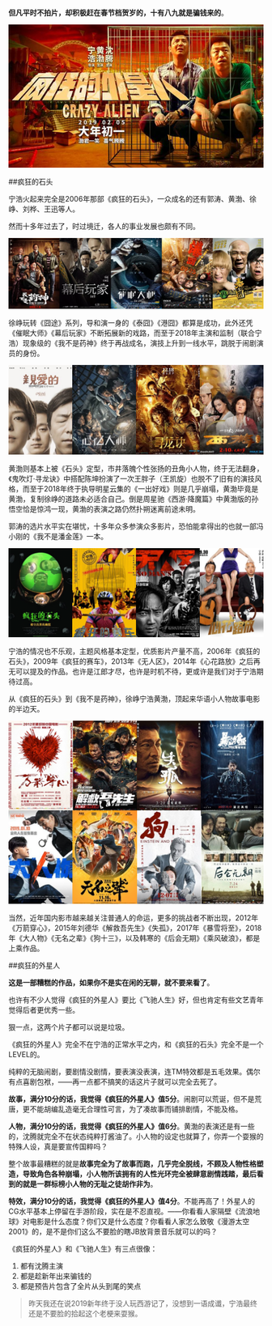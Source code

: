 **但凡平时不拍片，却积极赶在春节档贺岁的，十有八九就是骗钱来的**。

![](imgs/4324074-122bb95e7d881bf0.png?imageMogr2/auto-orient/strip%7CimageView2/2/w/1240)

##疯狂的石头

宁浩火起来完全是2006年那部《疯狂的石头》，一众成名的还有郭涛、黄渤、徐峥、刘桦、王迅等人。

然而十多年过去了，时过境迁，各人的事业发展也颇有不同。

![](imgs/4324074-2a0535c0ff0b8c01.png?imageMogr2/auto-orient/strip%7CimageView2/2/w/1240)



徐峥玩转《囧途》系列，导和演一身的《泰囧》《港囧》都算是成功，此外还凭《催眠大师》《幕后玩家》不断拓展新的戏路，而至于2018年主演和监制（联合宁浩）现象级的《我不是药神》终于再战成名，演技上升到一线水平，跳脱于闹剧演员的身份。

![](imgs/4324074-2194d0c43533ff5d.png?imageMogr2/auto-orient/strip%7CimageView2/2/w/1240)


黄渤则基本上被《石头》定型，市井落魄个性张扬的丑角小人物，终于无法翻身，《鬼吹灯·寻龙诀》中搭配陈坤扮演了一次王胖子（王凯旋）也脱不了旧有的演技风格，而至于2018年终于执导明星云集的《一出好戏》则是几乎崩塌，黄渤毕竟是黄渤，复制徐峥的道路未必适合自己。倒是周星驰《西游·降魔篇》中黄渤版的孙悟空恰是惊鸿一现，黄渤的表演之路仍然扑朔迷离前途未明。

郭涛的选片水平实在堪忧，十多年众多参演众多影片，恐怕能拿得出的也就一部冯小刚的《我不是潘金莲》一本。

![](imgs/4324074-92b72e6aafc144fa.png?imageMogr2/auto-orient/strip%7CimageView2/2/w/1240)


宁浩的情况也不乐观，主题风格基本定型，优质影片产量不高，2006年《疯狂的石头》，2009年《疯狂的赛车》，2013年《无人区》，2014年《心花路放》之后再无可以提及的作品。也许是江郎才尽，也许是时机不待，更或许是我们对于宁浩期待过高。

从《疯狂的石头》到《我不是药神》，徐峥宁浩黄渤，顶起来华语小人物故事电影的半边天。

![](imgs/4324074-ca45bd3ccf8c85f8.png?imageMogr2/auto-orient/strip%7CimageView2/2/w/1240)


当然，近年国内影市越来越关注普通人的命运，更多的挑战者不断出现，2012年《万箭穿心》，2015年刘德华《解救吾先生》《失孤》，2017年《暴雪将至》，2018年《大人物》《无名之辈》《狗十三》，以及韩寒的《后会无期》《乘风破浪》，都是上乘作品。


##疯狂的外星人

**这是一部糟糕的作品，如果你不是实在闲的无聊，就不要来看了**。

也许有不少人觉得《疯狂的外星人》要比《飞驰人生》好，但也肯定有些文艺青年觉得后者更优秀一些。

狠一点，这两个片子都可以说是垃圾。

《疯狂的外星人》完全不在宁浩的正常水平之内，和《疯狂的石头》完全不是一个LEVEL的。

纯粹的无脑闹剧，要剧情没剧情，要表演没表演，连TM特效都是五毛效果。偶尔有点喜剧包袱，——再一点都不搞笑的话这片子就可以完全去死了。

**故事，满分10分的话，我觉得《疯狂的外星人》值5分**。闹剧可以荒诞，但不是荒唐，更不能胡编乱造毫无合理性可言，为了凑故事而铺排剧情，不能及格。

**人物，满分10分的话，我觉得《疯狂的外星人》值6分**。黄渤的表演还是有一些的，沈腾就完全不在状态纯粹打酱油了。小人物的设定也就算了，你弄一个耍猴的特殊人设，真是要宣传国粹吗？

整个故事最糟糕的就是**故事完全为了故事而跑，几乎完全脱线，不顾及人物性格塑造，导致角色各种崩塌，小人物所该拥有的人性光环完全被肆意剧情践踏，最后看到的就是一群标榜小人物的无耻之徒胡作非为**。

**特效，满分10分的话，我觉得《疯狂的外星人》值4分**。不能再高了！外星人的CG水平基本上停留在手游阶段，实在是不忍直视。——你看看人家隔壁《流浪地球》对电影是什么态度？你们又是什么态度？你看看人家怎么致敬《漫游太空2001》的，是不是你们这么不要脸的瞎JB放背景音乐就可以的吗？

《疯狂的外星人》和《飞驰人生》有三点很像：
1. 都有沈腾主演
1. 都是趁新年出来骗钱的
1. 都是预告片包含了全片从头到尾的笑点


>昨天我还在说2019新年终于没人玩西游记了，没想到一语成谶，宁浩最终还是不要脸的拾起这个老梗来耍猴。







